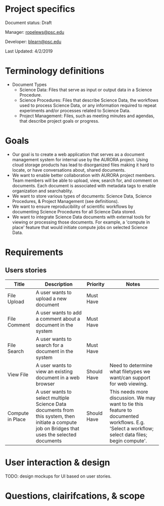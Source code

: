 # Project specifics
Document status: Draft

Manager: ropelews@psc.edu

Developer: blearn@psc.edu

Last Updated: 4/2/2019

# Terminology definitions
* Document Types
    * Science Data: Files that serve as input or output data in a Science Procedure.
    * Science Procedures: Files that describe Science Data, the workflows used to process Science Data, or any information required to repeat experiments and/or processes related to Science Data.
    * Project Management: Files, such as meeting minutes and agendas, that describe project goals or progress. 

# Goals
* Our goal is to create a web application that serves as a document management system for internal use by the AURORA project. Using cloud storage products has lead to disorganized files making it hard to locate, or have conversations about, shared documents.
* We want to enable better collaboration with AURORA project members. Team members will be able to upload, view, search for, and comment on documents. Each document is associated with metadata tags to enable organization and searchablity.
* We want to store various types of documents: Science Data, Science Procedures, & Project Management (see definitions).
* We want to ensure reproducibility of scientific workflows by documenting Science Procedures for all Science Data stored.
* We want to integrate Science Data documents with external tools for viewing or processing those documents. For example, a 'compute in place' feature that would initiate compute jobs on selected Science Data.

# Requirements
## Users stories
| Title | Description | Priority | Notes |
| ---   | ---         | ---      | ---   |
| File Upload | A user wants to upload a new document | Must Have | |
| File Comment | A user wants to add a comment about a document in the system | Must Have | |
| File Search | A user wants to search for a document in the system | Must Have | |
| View File | A user wants to view an existing document in a web browser | Should Have | Need to determine what filetypes we want/can support for web viewing. |
| Compute in Place | A user wants to select multiple Science Data documents from this system, then initiate a compute job on Bridges that uses the selected documents | Should Have | This needs more discussion. We may want to tie this feature to documented workflows. E.g. 'Select a workflow; select data files; begin compute'. |

# User interaction & design
TODO: design mockups for UI based on user stories. 

# Questions, clairifcations, & scope


